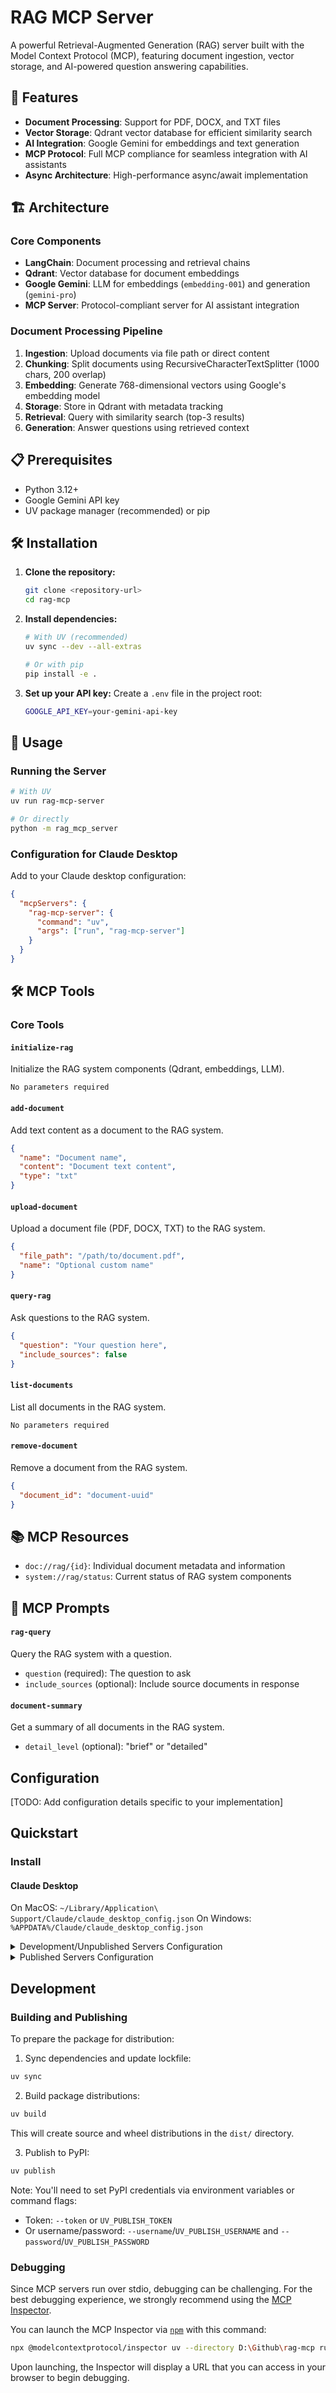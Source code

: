 # RAG MCP Server

A powerful Retrieval-Augmented Generation (RAG) server built with the Model Context Protocol (MCP), featuring document ingestion, vector storage, and AI-powered question answering capabilities.

## 🚀 Features

- **Document Processing**: Support for PDF, DOCX, and TXT files
- **Vector Storage**: Qdrant vector database for efficient similarity search
- **AI Integration**: Google Gemini for embeddings and text generation  
- **MCP Protocol**: Full MCP compliance for seamless integration with AI assistants
- **Async Architecture**: High-performance async/await implementation

## 🏗️ Architecture

### Core Components

- **LangChain**: Document processing and retrieval chains
- **Qdrant**: Vector database for document embeddings
- **Google Gemini**: LLM for embeddings (`embedding-001`) and generation (`gemini-pro`)
- **MCP Server**: Protocol-compliant server for AI assistant integration

### Document Processing Pipeline

1. **Ingestion**: Upload documents via file path or direct content
2. **Chunking**: Split documents using RecursiveCharacterTextSplitter (1000 chars, 200 overlap)
3. **Embedding**: Generate 768-dimensional vectors using Google's embedding model
4. **Storage**: Store in Qdrant with metadata tracking
5. **Retrieval**: Query with similarity search (top-3 results)
6. **Generation**: Answer questions using retrieved context

## 📋 Prerequisites

- Python 3.12+
- Google Gemini API key
- UV package manager (recommended) or pip

## 🛠️ Installation

1. **Clone the repository:**
   ```bash
   git clone <repository-url>
   cd rag-mcp
   ```

2. **Install dependencies:**
   ```bash
   # With UV (recommended)
   uv sync --dev --all-extras
   
   # Or with pip
   pip install -e .
   ```

3. **Set up your API key:**
   Create a `.env` file in the project root:
   ```bash
   GOOGLE_API_KEY=your-gemini-api-key
   ```

## 🚀 Usage

### Running the Server

```bash
# With UV
uv run rag-mcp-server

# Or directly
python -m rag_mcp_server
```

### Configuration for Claude Desktop

Add to your Claude desktop configuration:

```json
{
  "mcpServers": {
    "rag-mcp-server": {
      "command": "uv",
      "args": ["run", "rag-mcp-server"]
    }
  }
}
```

## 🛠️ MCP Tools

### Core Tools

#### `initialize-rag`
Initialize the RAG system components (Qdrant, embeddings, LLM).
```
No parameters required
```

#### `add-document`
Add text content as a document to the RAG system.
```json
{
  "name": "Document name",
  "content": "Document text content", 
  "type": "txt"
}
```

#### `upload-document`
Upload a document file (PDF, DOCX, TXT) to the RAG system.
```json
{
  "file_path": "/path/to/document.pdf",
  "name": "Optional custom name"
}
```

#### `query-rag`
Ask questions to the RAG system.
```json
{
  "question": "Your question here",
  "include_sources": false
}
```

#### `list-documents`
List all documents in the RAG system.
```
No parameters required
```

#### `remove-document`
Remove a document from the RAG system.
```json
{
  "document_id": "document-uuid"
}
```

## 📚 MCP Resources

- `doc://rag/{id}`: Individual document metadata and information
- `system://rag/status`: Current status of RAG system components

## 💬 MCP Prompts

#### `rag-query`
Query the RAG system with a question.
- `question` (required): The question to ask
- `include_sources` (optional): Include source documents in response

#### `document-summary`
Get a summary of all documents in the RAG system.
- `detail_level` (optional): "brief" or "detailed"

## Configuration

[TODO: Add configuration details specific to your implementation]

## Quickstart

### Install

#### Claude Desktop

On MacOS: `~/Library/Application\ Support/Claude/claude_desktop_config.json`
On Windows: `%APPDATA%/Claude/claude_desktop_config.json`

<details>
  <summary>Development/Unpublished Servers Configuration</summary>
  ```
  "mcpServers": {
    "rag-mcp-server": {
      "command": "uv",
      "args": [
        "--directory",
        "D:\Github\rag-mcp",
        "run",
        "rag-mcp-server"
      ]
    }
  }
  ```
</details>

<details>
  <summary>Published Servers Configuration</summary>
  ```
  "mcpServers": {
    "rag-mcp-server": {
      "command": "uvx",
      "args": [
        "rag-mcp-server"
      ]
    }
  }
  ```
</details>

## Development

### Building and Publishing

To prepare the package for distribution:

1. Sync dependencies and update lockfile:
```bash
uv sync
```

2. Build package distributions:
```bash
uv build
```

This will create source and wheel distributions in the `dist/` directory.

3. Publish to PyPI:
```bash
uv publish
```

Note: You'll need to set PyPI credentials via environment variables or command flags:
- Token: `--token` or `UV_PUBLISH_TOKEN`
- Or username/password: `--username`/`UV_PUBLISH_USERNAME` and `--password`/`UV_PUBLISH_PASSWORD`

### Debugging

Since MCP servers run over stdio, debugging can be challenging. For the best debugging
experience, we strongly recommend using the [MCP Inspector](https://github.com/modelcontextprotocol/inspector).


You can launch the MCP Inspector via [`npm`](https://docs.npmjs.com/downloading-and-installing-node-js-and-npm) with this command:

```bash
npx @modelcontextprotocol/inspector uv --directory D:\Github\rag-mcp run rag-mcp-server
```


Upon launching, the Inspector will display a URL that you can access in your browser to begin debugging.